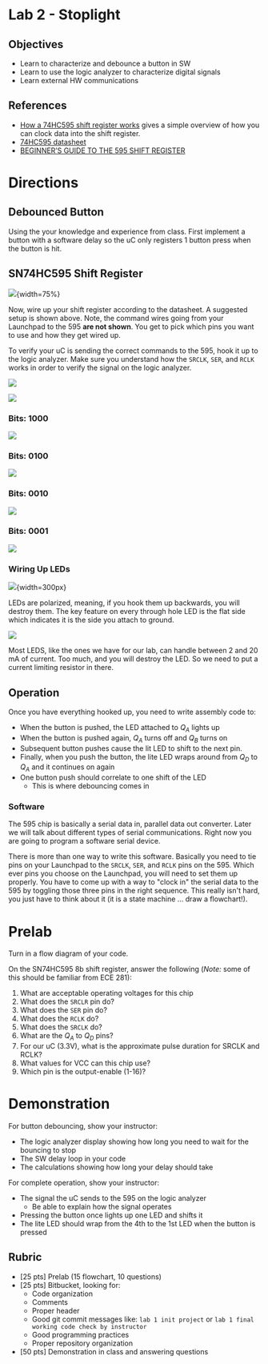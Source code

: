 # Lab 2 - Stoplight

## Objectives

- Learn to characterize and debounce a button in SW
- Learn to use the logic analyzer to characterize digital signals
- Learn external HW communications

## References

- [How a 74HC595 shift register works](https://www.youtube.com/watch?v=gZ2oEjQgtcM) gives a simple overview of how you can clock data into the shift register.
- [74HC595 datasheet](https://marsuniversity.github.io/ece382/references/sn74hc595.pdf)
- [BEGINNER’S GUIDE TO THE 595 SHIFT REGISTER](http://www.idogendel.com/en/archives/211)

# Directions

## Debounced Button

Using the your knowledge and experience from class. First implement a button with
a software delay so the uC only registers 1 button press when the button is hit.

## SN74HC595 Shift Register

![](lab-setup_bb.png){width=75%}

Now, wire up your shift register according to the datasheet. A suggested setup
is shown above. Note, the command wires going from your Launchpad to the 595 **are
not shown**. You get to pick which pins you want to use and how they get wired up.

To verify your uC is sending the correct commands to the 595, hook it up to the
logic analyzer. Make sure you understand how the `SRCLK`, `SER`, and `RCLK` works
in order to verify the signal on the logic analyzer.

![](settings-timing.jpg)

![](settings-inputs.jpg)

### Bits: 1000

![](bit0.jpg)

### Bits: 0100

![](bit1.jpg)

### Bits: 0010

![](bit2.jpg)

### Bits: 0001

![](bit3.jpg)

### Wiring Up LEDs

![](led_diagram.png){width=300px}

LEDs are polarized, meaning, if you hook them up backwards, you will destroy them.
The key feature on every through hole LED is the flat side which indicates it
is the side you attach to ground.

![](led-wiring.gif)

Most LEDS, like the ones we have for our lab, can handle between 2 and 20 mA of
current. Too much, and you will destroy the LED. So we need to put a current
limiting resistor in there.


## Operation

Once you have everything hooked up, you need to write assembly code to:

- When the button is pushed, the LED attached to $Q_A$ lights up
- When the button is pushed again, $Q_A$ turns off and $Q_B$ turns on
- Subsequent button pushes cause the lit LED to shift to the next pin.
- Finally, when you push the button, the lite LED wraps around from $Q_D$ to $Q_A$
and it continues on again
- One button push should correlate to one shift of the LED
    - This is where debouncing comes in

### Software

The 595 chip is basically a serial data in, parallel data out converter. Later
we will talk about different types of serial communications. Right now you are
going to program a software serial device.

There is more than one way to write this software. Basically you need to tie pins
on your Launchpad to the `SRCLK`, `SER`, and `RCLK` pins on the 595. Which ever
pins you choose on the Launchpad, you will need to set them up properly. You have to
come up with a way to "clock in" the serial data to the 595 by toggling those
three pins in the right sequence. This really isn't hard, you just have to think
about it (it is a state machine ... draw a flowchart!).

# Prelab

Turn in a flow diagram of your code.

On the SN74HC595 8b shift register, answer the following (*Note:* some of this
should be familiar from ECE 281):

1. What are acceptable operating voltages for this chip
1. What does the `SRCLR` pin do?
1. What does the `SER` pin do?
1. What does the `RCLK` do?
1. What does the `SRCLK` do?
1. What are the $Q_A$ to $Q_D$ pins?
1. For our uC (3.3V), what is the approximate pulse duration for SRCLK and RCLK?
1. What values for VCC can this chip use?
1. Which pin is the output-enable (1-16)?


# Demonstration

For button debouncing, show your instructor:

- The logic analyzer display showing how long you need to wait for the bouncing to stop
- The SW delay loop in your code
- The calculations showing how long your delay should take

For complete operation, show your instructor:

- The signal the uC sends to the 595 on the logic analyzer
    - Be able to explain how the signal operates
- Pressing the button once lights up one LED and shifts it
- The lite LED should wrap from the 4th to the 1st LED when the button is pressed

## Rubric

- [25 pts] Prelab (15 flowchart, 10 questions)
- [25 pts] Bitbucket, looking for:
    - Code organization
    - Comments
    - Proper header
    - Good git commit messages like: `lab 1 init project` or `lab 1 final working code check by instructor`
    - Good programming practices
    - Proper repository organization
- [50 pts] Demonstration in class and answering questions
